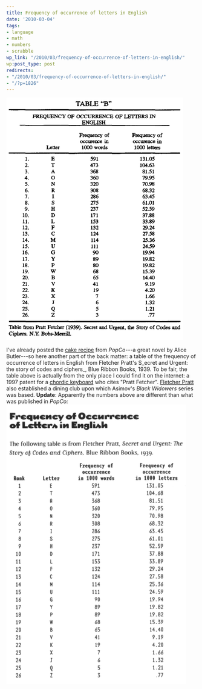 ```yaml
---
title: Frequency of occurrence of letters in English
date: '2010-03-04'
tags:
- language
- math
- numbers
- scrabble
wp_link: "/2010/03/frequency-of-occurrence-of-letters-in-english/"
wp:post_type: post
redirects:
- "/2010/03/frequency-of-occurrence-of-letters-in-english/"
- "/?p=1826"
---
```


  ![](2010-03-04-Frequency-of-occurrence-of-letters-in-English/frequency-of-letters-in-english.png "frequency of letters in english")

I've already posted the [cake recipe](http://www.island94.org/2008/10/popco-cake-recipe/) from _PopCo_---a great novel by Alice Butler---so here another part of the back matter: a table of the frequency of occurrence of letters in English from Fletcher Pratt's S_ecret and Urgent: the story of codes and ciphers_, Blue Ribbon Books, 1939. To be fair, the table above is actually from the only place I could find it on the internet: a 1997 patent for a [chordic keyboard](http://www.google.com/patents/about?id=WDsaAAAAEBAJ) who cites "Pratt Fetcher". [Fletcher Pratt](http://en.wikipedia.org/wiki/Fletcher_Pratt) also established a dining club upon which Asimov's _Black Widowers_ series was based. **Update**: Apparently the numbers above are different than what was published in _PopCo:_ ![](2010-03-04-Frequency-of-occurrence-of-letters-in-English/popco-frequency-of-letters-in-english.png "popco-frequency of letters in english")
